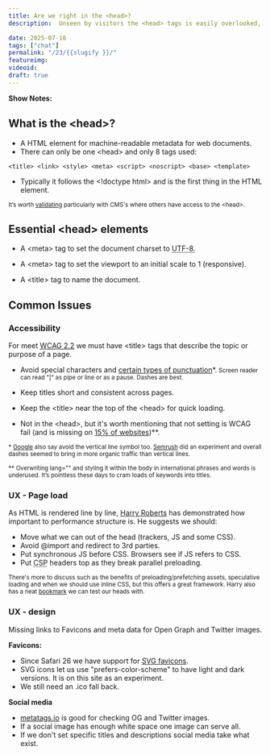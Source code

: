 ```yaml
---
title: Are we right in the <head>?
description:  Unseen by visitors the <head> tags is easily overlooked, but very important.

date: 2025-07-16
tags: ["chat"]
permalink: "/23/{{slugify }}/"
featureimg: 
videoid: 
draft: true
---
```


**Show Notes:**


## What is the &lt;head&gt;?

- A HTML element for machine-readable metadata for web documents.
- There can only be one &lt;head&gt; and only 8 tags used:

`<title> <link> <style> <meta> <script> <noscript> <base> <template>`
 - Typically it follows the &lt;!doctype html&gt; and is the first thing in the HTML element.
 
 
<small>It’s worth [validating](https://validator.w3.org/nu/?showsource=yes&useragent=Validator.nu%2FLV+https%3A%2F%2Fvalidator.w3.org%2Fservices&acceptlanguage=&doc=https%3A%2F%2Fnoscript.show%2F) particularly with CMS's where others have access to the &lt;head&gt;.</small>

## Essential &lt;head&gt; elements

- A &lt;meta&gt; tag to set the document charset to <abbr title="Unicode Transformation Format - 8-bit">UTF-8.</abbr>

- A &lt;meta&gt; tag to set the viewport to an initial scale to 1 (responsive).
- A &lt;title&gt; tag to name the document.

## Common Issues

### Accessibility

For meet [WCAG 2.2](https://www.w3.org/WAI/WCAG22/Understanding/page-titled.html) we must have &lt;title&gt; tags that describe the topic or purpose of a page.

- Avoid special characters and [certain types of punctuation](https://www.deque.com/blog/dont-screen-readers-read-whats-screen-part-1-punctuation-typographic-symbols/)*.<small> Screen reader can read "|"  as pipe or line or as a pause. Dashes are best.</small>
- Keep titles short and consistent across pages.

- Keep the &lt;title&gt; near the top of the &lt;head&gt; for quick loading.

- Not in the &lt;head&gt;, but it's worth mentioning that not setting <html lang=""> is WCAG fail (and is missing on [15% of websites](https://webaim.org/projects/million/))**.


<small>* [Google](https://www.seroundtable.com/archives/023052.html) also say avoid the vertical line symbol too. [Semrush](https://www.semrush.com/blog/case-study-should-you-add-pipes-or-dashes-to-your-title-ag-/) did an experiment and overall dashes seemed to bring in more organic traffic than vertical lines.</small>

<small>**  Overwriting lang="" and styling it within the body in international phrases and words is underused. It’s pointless these days to cram loads of keywords into titles.
</small>

### UX - Page load 

As HTML is rendered line by line, [Harry Roberts](https://csswizardry.com/) has demonstrated how important to performance structure is. He suggests we should:

- Move what we can out of the head (trackers, JS and some CSS).
- Avoid @import and redirect to 3rd parties.
- Put synchronous JS before CSS. Browsers see if JS refers to CSS. 
- Put <abbr title="Content Security Policy">CSP</abbr> headers top as they break parallel preloading.

<small> There's more to discuss such as the benefits of preloading/prefetching assets, speculative loading and when we should use inline CSS, but this offers a great framework.  Harry also has a neat [bookmark](https://csswizardry.com/ct/) we can test our heads with.</small>

### UX - design

Missing links to Favicons and meta data for Open Graph and Twitter images.

**Favicons:**

- Since Safari 26 we have support for [SVG favicons](https://caniuse.com/link-icon-svg).
- SVG icons let us use "prefers-color-scheme" to have light and dark versions. It is on this site as an experiment.
- We still need an .ico fall back.

**Social media**

- [metatags.io](https://metatags.io/?url=https%3A%2F%2Fnoscript.show%2Fabout) is good for checking OG and Twitter images.
-  If a social image  has enough white space one image can  serve all.
-  If we don't set specific titles and descriptions social media take what exist. 

